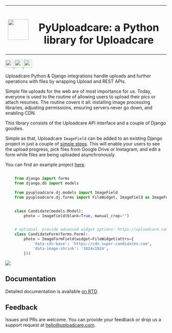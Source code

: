 
<table>
    <tr style="border: none;">
        <td style="border: none;">
            <img src="https://ucarecdn.com/2f4864b7-ed0e-4411-965b-8148623aa680/-/inline/yes/uploadcare-logo-mark.svg" target="" width="64" height="64">
        </td>
        <th style="vertical-align: center; border: none;">
            <h1>PyUploadcare: a Python library for Uploadcare</h1>
        </th>
    </tr>
</table>

<p>
  <a href="https://pypi.org/project/pyuploadcare/">
    <img src="https://badge.fury.io/py/pyuploadcare.svg" height="25" />
  </a>
  <a href="https://github.com/uploadcare/pyuploadcare/actions?query=branch%3Amain+workflow%3ATests++">
    <img src="https://github.com/uploadcare/pyuploadcare/actions/workflows/test.yml/badge.svg" height="25" />
  </a>
  <a href="https://pyuploadcare.readthedocs.io/">
    <img src="https://readthedocs.org/projects/pyuploadcare/badge/?version=latest" height="25" />
  </a>
</p>

Uploadcare Python & Django integrations handle uploads and further operations
with files by wrapping Upload and REST APIs.

Simple file uploads for the web are of most importance for us. Today, everyone
is used to the routine of allowing users to upload their pics or attach resumes.
The routine covers it all: installing image processing libraries, adjusting
permissions, ensuring servers never go down, and enabling CDN.

This library consists of the Uploadcare API interface and a couple of Django
goodies.

Simple as that, Uploadcare `ImageField` can be added to an
existing Django project in just a couple of [simple steps](https://pyuploadcare.readthedocs.org/en/latest/quickstart.html).
This will enable your users to see the upload progress, pick files
from Google Drive or Instagram, and edit a form while files are
being uploaded asynchronously.

You can find an example project [here](https://github.com/uploadcare/pyuploadcare-example).

```python

    from django import forms
    from django.db import models

    from pyuploadcare.dj.models import ImageField
    from pyuploadcare.dj.forms import FileWidget, ImageField as ImageFormField


    class Candidate(models.Model):
        photo = ImageField(blank=True, manual_crop="")


    # optional. provide advanced widget options: https://uploadcare.com/docs/uploads/widget/config/#options
    class CandidateForm(forms.Form):
        photo = ImageFormField(widget=FileWidget(attrs={
            'data-cdn-base': 'https://cdn.super-candidates.com',
            'data-image-shrink': '1024x1024',
        }))

```

![](https://ucarecdn.com/dbb4021e-b20e-40fa-907b-3da0a4f8ed70/-/resize/800/manual_crop.png)

## Documentation

Detailed documentation is available [on RTD](https://pyuploadcare.readthedocs.io/en/latest/).

## Feedback

Issues and PRs are welcome. You can provide your feedback or drop us a support
request at [hello@uploadcare.com](hello@uploadcare.com).
